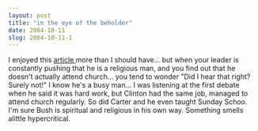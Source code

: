 ```yaml
---
layout: post
title: "in the eye of the beholder"
date: 2004-10-11
slug: 2004-10-11-1
---
```


I enjoyed this  [ article ](http://www.tnr.com/doc.mhtml?pt=vKO1twmWG2Uvnyi2qoWQfW%3D%3D)  more than I should have... but when your leader is constantly pushing that he is a religious man, and you find out that he doesn&apos;t actually attend church... you tend to wonder &quot;Did I hear that right? Surely not!&quot;  I know he&apos;s a busy man... I was listening at the first debate when he said it was hard work, but Clinton had the same job, managed to attend church regularly. So did Carter and he even taught Sunday Schoo.  I&apos;m sure Bush is spiritual and religious in his own way. Something smells alittle hypercritical.
